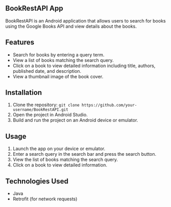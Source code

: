 ## BookRestAPI App
BookRestAPI is an Android application that allows users to search for books using the Google Books API and view details about the books.

## Features
* Search for books by entering a query term.
* View a list of books matching the search query.
* Click on a book to view detailed information including title, authors, published date, and description.
* View a thumbnail image of the book cover.

## Installation
1. Clone the repository:
`git clone https://github.com/your-username/BookRestAPI.git`
2. Open the project in Android Studio.
3. Build and run the project on an Android device or emulator.

## Usage
1. Launch the app on your device or emulator.
2. Enter a search query in the search bar and press the search button.
3. View the list of books matching the search query.
4. Click on a book to view detailed information.

## Technologies Used
* Java
* Retrofit (for network requests)
